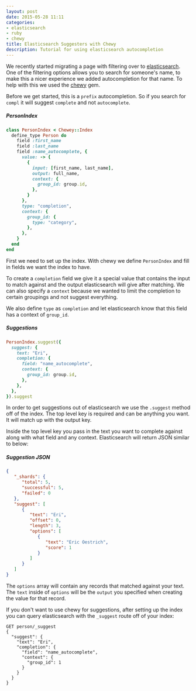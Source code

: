 ```yaml
---
layout: post
date: 2015-05-28 11:11
categories:
- elasticsearch
- ruby
- chewy
title: Elasticsearch Suggesters with Chewy
description: Tutorial for using elasticsearch autocompletion
---
```


We recently started migrating a page with filtering over to [elasticsearch][elasticsearch]. One of the filtering options allows you to search for someone's name, to make this a nicer experience we added autocompletion for that name. To help with this we used the [chewy][chewy] gem.

Before we get started, this is a `prefix` autocompletion. So if you search for `compl` it will suggest `complete` and not `autocomplete`.

##### PersonIndex

``` ruby
class PersonIndex < Chewey::Index
  define_type Person do
    field :first_name
    field :last_name
    field :name_autocomplete, {
      value: -> {
        {
          input: [first_name, last_name],
          output: full_name,
          context: {
            group_id: group.id,
          },
        }
      },
      type: "completion",
      context: {
        group_id: {
          type: "category",
        },
      },
    }
  end
end
```

First we need to set up the index. With chewy we define `PersonIndex` and fill in fields we want the index to have.

To create a `completion` field we give it a special value that contains the input to match against and the output elasticsearch will give after matching. We can also specify a `context` because we wanted to limit the completion to certain groupings and not suggest everything.

We also define `type` as `completion` and let elasticsearch know that this field has a context of `group_id`.

##### Suggestions

``` ruby
PersonIndex.suggest({
  suggest: {
    text: "Eri",
    completion: {
      field: "name_autocomplete",
      context: {
        group_id: group.id,
      },
    },
  },
}).suggest
```

In order to get suggestions out of elasticsearch we use the `.suggest` method off of the index. The top level key is required and can be anything you want. It will match up with the output key.

Inside the top level key you pass in the text you want to complete against along with what field and any context. Elasticsearch will return JSON similar to below:

##### Suggestion JSON

``` json
{
   "_shards": {
      "total": 5,
      "successful": 5,
      "failed": 0
   },
   "suggest": [
      {
         "text": "Eri",
         "offset": 0,
         "length": 3,
         "options": [
            {
               "text": "Eric Oestrich",
               "score": 1
            }
         ]
      }
   ]
}
```

The `options` array will contain any records that matched against your text. The `text` inside of `options` will be the `output` you specified when creating the value for that record.

If you don't want to use chewy for suggestions, after setting up the index you can query elasticsearch with the `_suggest` route off of your index:

```
GET person/_suggest
{
  "suggest": {
    "text": "Eri",
    "completion": {
      "field": "name_autocomplete",
      "context": {
        "group_id": 1
      }
    }
  }
}
```

[elasticsearch]: https://www.elastic.co/
[chewy]: https://github.com/toptal/chewy
